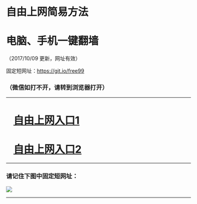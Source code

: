﻿# 自由上网简易方法

# 电脑、手机一键翻墙

（2017/10/09 更新，网址有效）

固定短网址：https://git.io/free99

### （微信如打不开，请转到浏览器打开）


***





# &nbsp;&nbsp; <a href="http://ft2965432282.fwq-tz-1001.info/fwqtz01.html?t=10090016330 " target="_blank">自由上网入口1</a>
# &nbsp;&nbsp; <a href="http://ft2886428736.fwq-tz-1002.info/fwqtz02.html?t=100900110921 " target="_blank">自由上网入口2</a>
***

### 请记住下图中固定短网址：

<img src="https://s3-us-west-2.amazonaws.com/fwq-1001/yjfq-20170905okok.png" /> 


***

